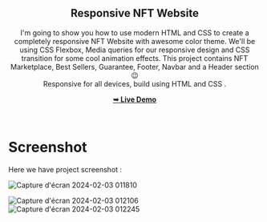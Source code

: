 <div align="center">


  <br />
  <br />

  <h2 align="center">Responsive NFT Website</h2>

 I'm going to show you how to use modern HTML and CSS to create a completely responsive NFT Website with awesome color theme. We'll be using CSS Flexbox, Media queries for our responsive design and CSS  transition for some cool animation effects. This project contains NFT Marketplace, Best Sellers, Guarantee, Footer, Navbar and a Header section😉 <br />Responsive for all devices, build using HTML and CSS .

  <a href="https://rayane-45.github.io/NFT-Website-/"><strong>➥ Live Demo</strong></a>

</div>

<br />


# Screenshot
Here we have project screenshot :

![Capture d'écran 2024-02-03 011810](https://github.com/Rayane-45/NFT-Website-/assets/131754025/9436bfc2-72df-4c05-b62d-d7d82100e37e)

![Capture d'écran 2024-02-03 012106](https://github.com/Rayane-45/NFT-Website-/assets/131754025/c51cb1c0-5ca6-4f55-8a0c-425cc2888ae0)
![Capture d'écran 2024-02-03 012245](https://github.com/Rayane-45/NFT-Website-/assets/131754025/3be79091-3512-4fd9-8a67-60b2816ce213)
